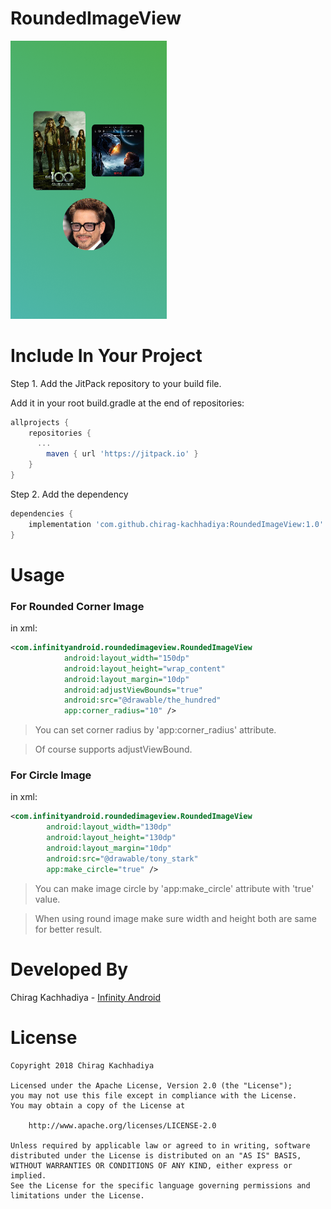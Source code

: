 # RoundedImageView


<img src="Screenshot_1540123539.png" width="250">

# Include In Your Project
Step 1. Add the JitPack repository to your build file.

Add it in your root build.gradle at the end of repositories:
```gradle
allprojects {
	repositories {
	  ...
		maven { url 'https://jitpack.io' }
	}
}
```
  
Step 2. Add the dependency
```gradle
dependencies {
	implementation 'com.github.chirag-kachhadiya:RoundedImageView:1.0'
}
```
  
# Usage
### For Rounded Corner Image
in xml:

```xml
<com.infinityandroid.roundedimageview.RoundedImageView
            android:layout_width="150dp"
            android:layout_height="wrap_content"
            android:layout_margin="10dp"
            android:adjustViewBounds="true"
            android:src="@drawable/the_hundred"
            app:corner_radius="10" />
```

> You can set corner radius by 'app:corner_radius' attribute.

> Of course supports adjustViewBound.

### For Circle Image
in xml:

```xml
<com.infinityandroid.roundedimageview.RoundedImageView
        android:layout_width="130dp"
        android:layout_height="130dp"
        android:layout_margin="10dp"
        android:src="@drawable/tony_stark"
        app:make_circle="true" />
```

> You can make image circle by 'app:make_circle' attribute with 'true' value.

> When using round image make sure width and height both are same for better result.

# Developed By
Chirag Kachhadiya - [Infinity Android](http://www.infinityandroid.com/)

# License

```
Copyright 2018 Chirag Kachhadiya

Licensed under the Apache License, Version 2.0 (the "License");
you may not use this file except in compliance with the License.
You may obtain a copy of the License at

    http://www.apache.org/licenses/LICENSE-2.0

Unless required by applicable law or agreed to in writing, software
distributed under the License is distributed on an "AS IS" BASIS,
WITHOUT WARRANTIES OR CONDITIONS OF ANY KIND, either express or implied.
See the License for the specific language governing permissions and
limitations under the License.
```
